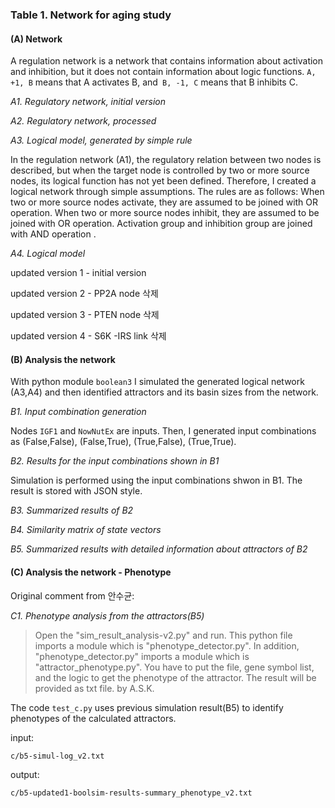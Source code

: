 ### Table 1. Network for aging study 

#### (**A**) Network 

A regulation network is a network that contains information about activation and inhibition, but it does not contain information about logic functions. `A, +1, B` means that A activates B, and` B, -1, C` means that B inhibits C.

*A1. Regulatory network, initial version*

*A2. Regulatory network, processed*

*A3. Logical model, generated by simple rule*

In the regulation network (A1), the regulatory relation between two nodes is described, but when the target node is controlled by two or more source nodes, its logical function has not yet been defined. Therefore, I created a logical network through simple assumptions. The rules are as follows: When two or more source nodes activate, they are assumed to be joined with OR operation. When two or more source nodes inhibit, they are assumed to be joined with OR operation. Activation group and inhibition group are joined with AND operation .

*A4. Logical model*

updated version 1 - initial version 

updated version 2 - PP2A node 삭제

updated version 3 - PTEN node 삭제

updated version 4 - S6K -IRS link 삭제

#### (**B**) Analysis the network

With python module `boolean3` I simulated the generated logical network (A3,A4) and then identified attractors and its basin sizes from the network. 

*B1. Input combination generation*

Nodes `IGF1` and `NowNutEx` are inputs. Then, I generated input combinations as (False,False), (False,True), (True,False), (True,True). 

*B2. Results for the input combinations shown in B1*

Simulation is performed using the input combinations shwon in B1. The result is stored with JSON style.

*B3. Summarized results of B2*

*B4. Similarity matrix of state vectors*

*B5. Summarized results with detailed information about attractors of B2*

#### (**C**) Analysis the network - Phenotype 

Original comment from 안수균:

*C1. Phenotype analysis from the attractors(B5)*
> Open the "sim_result_analysis-v2.py" and run. This python file imports a module which is "phenotype_detector.py". In addition, "phenotype_detector.py" imports a module which is "attractor_phenotype.py". You have to put the file, gene symbol list, and the logic to get the phenotype of the attractor. The result will be provided as txt file. by A.S.K.

The code `test_c.py` uses previous simulation result(B5) to identify phenotypes of the calculated attractors.

input:

`c/b5-simul-log_v2.txt` 

output:

`c/b5-updated1-boolsim-results-summary_phenotype_v2.txt`


